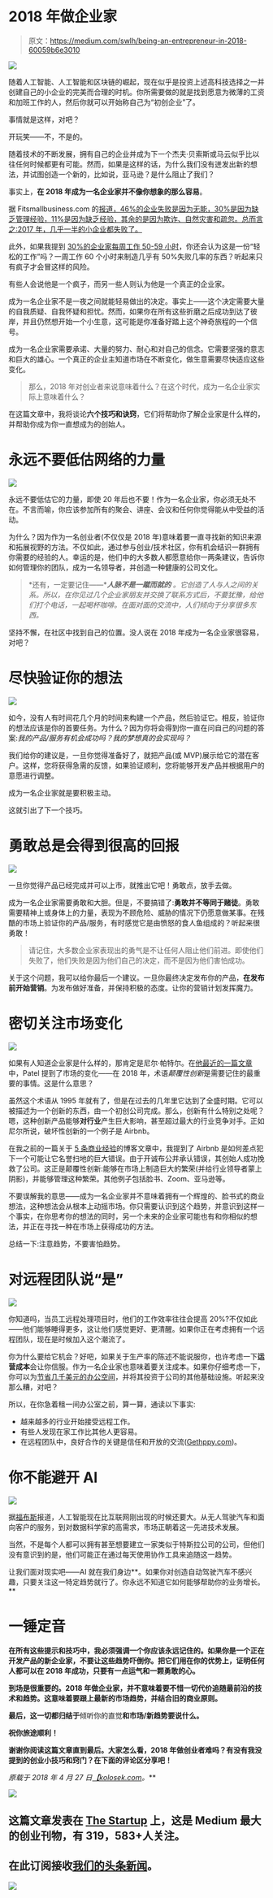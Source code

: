 # 2018 年做企业家

> 原文：<https://medium.com/swlh/being-an-entrepreneur-in-2018-60059b6e3010>

![](img/ff3c7f27765186f08b46c4a1801cdc52.png)

随着人工智能、人工智能和区块链的崛起，现在似乎是投资上述高科技选择之一并创建自己的小企业的完美而合理的时机。你所需要做的就是找到愿意为微薄的工资和加班工作的人，然后你就可以开始称自己为“初创企业”了。

事情就是这样，对吧？

开玩笑——不，不是的。

随着技术的不断发展，拥有自己的企业并成为下一个杰夫·贝索斯或马云似乎比以往任何时候都更有可能。然而，如果是这样的话，为什么我们没有迸发出新的想法，并试图创造一个新的，比如说，亚马逊？是什么阻止了我们？

事实上，**在 2018 年成为一名企业家并不像你想象的那么容易**。

据 Fitsmallbusiness.com 的[报道，46%的企业失败是因为无能，30%是因为缺乏管理经验，11%是因为缺乏经验，其余的是因为欺诈、自然灾害和疏忽。总而言之:2017 年，几乎一半的小企业都失败了。](https://fitsmallbusiness.com/entrepreneurship-statistics/)

此外，如果我提到 [30%的企业家每周工作 50-59 小时](https://www.thealternativeboard.com/new-survey-shows-work-life-balance-is-possible-but-not-likely-for-entrepreneurs/)，你还会认为这是一份“轻松的工作”吗？一周工作 60 个小时来制造几乎有 50%失败几率的东西？听起来只有疯子才会冒这样的风险。

有些人会说他是一个疯子，而另一些人则认为他是一个真正的企业家。

成为一名企业家不是一夜之间就能轻易做出的决定。事实上——这个决定需要大量的自我质疑、自我怀疑和担忧。然而，如果你在所有这些折磨之后成功到达了彼岸，并且仍然想开始一个小生意，这可能是你准备好踏上这个神奇旅程的一个信号。

成为一名企业家需要承诺、大量的努力、耐心和对自己的信念。它需要坚强的意志和巨大的雄心。一个真正的企业主知道市场在不断变化，做生意需要尽快适应这些变化。

> 那么，2018 年对创业者来说意味着什么？在这个时代，成为一名企业家实际上意味着什么？

在这篇文章中，我将谈论**六个技巧和诀窍**，它们将帮助你了解企业家是什么样的，并帮助你成为你一直想成为的创始人。

# 永远不要低估网络的力量

![](img/0e6bcb4de7c262d2ec68728794efdcf0.png)

永远不要低估它的力量，即使 20 年后也不要！作为一名企业家，你必须无处不在。不言而喻，你应该参加所有的聚会、讲座、会议和任何你觉得能从中受益的活动。

为什么？因为作为一名创业者(不仅仅是 2018 年)意味着要一直寻找新的知识来源和拓展视野的方法。不仅如此，通过参与创业/技术社区，你有机会结识一群拥有你需要的经验的人。幸运的是，他们中的大多数人都愿意给你一两条建议，告诉你如何管理你的团队，成为一名领导者，并创造一种健康的公司文化。

> *还有，一定要记住——****人脉不是一蹴而就的*** *。它创造了人与人之间的关系。所以，在你见过几个企业家朋友并交换了联系方式后，不要犹豫，给他们打个电话，一起喝杯咖啡。在面对面的交流中，人们倾向于分享很多东西。*

坚持不懈，在社区中找到自己的位置。没人说在 2018 年成为一名企业家很容易，对吧？

# 尽快验证你的想法

![](img/9e1444d477b18b3dd5783492f8445ee1.png)

如今，没有人有时间花几个月的时间来构建一个产品，然后验证它。相反，验证你的想法应该是你的首要任务。为什么？因为你将会得到你一直在问自己的问题的答案:*我的产品/服务有机会成功吗？我的梦想真的会实现吗？*

我们给你的建议是，一旦你觉得准备好了，就把产品(或 MVP)展示给它的潜在客户。这样，您将获得急需的反馈，如果验证顺利，您将能够开发产品并根据用户的意愿进行调整。

成为一名企业家就是要积极主动。

这就引出了下一个技巧。

# 勇敢总是会得到很高的回报

![](img/da7597df81bf47606e8d845af646ea18.png)

一旦你觉得产品已经完成并可以上市，就推出它吧！勇敢点，放手去做。

成为一名企业家需要勇敢和大胆。但是，不要搞错了:**勇敢并不等同于赌徒**。勇敢需要精神上或身体上的力量，表现为不顾危险、威胁的情况下仍愿意做某事。在残酷的市场上验证你的产品/服务，有时感觉它是由愤怒的食人鱼组成的？听起来很勇敢！

> 请记住，大多数企业家表现出的勇气是不让任何人阻止他们前进。即使他们失败了，他们失败是因为他们自己的决定，而不是因为他们害怕成功。

关于这个问题，我可以给你最后一个建议。一旦你最终决定发布你的产品，**在发布前开始营销**。为发布做好准备，并保持积极的态度。让你的营销计划发挥魔力。

# 密切关注市场变化

![](img/8d5b5acee682c0afe7afcc9f8a88845e.png)

如果有人知道企业家是什么样的，那肯定是尼尔·帕特尔。在[他最近的一篇文章](https://neilpatel.com/blog/entrepreneurship-trends/)中，Patel 提到了市场的变化——在 2018 年，术语*颠覆性创新*是需要记住的最重要的事情。这是什么意思？

虽然这个术语从 1995 年就有了，但是在过去的几年里它达到了全盛时期。它可以被描述为一个创新的东西，由一个初创公司完成。那么，创新有什么特别之处呢？嗯，这种创新产品能够**对行业**产生巨大影响，甚至超过最大的行业竞争对手。正如尼尔所说，破坏性创新的一个例子是 Airbnb。

在我之前的一篇关于 [5 条商业经验](https://kolosek.com/5-business-lessons/)的博客文章中，我提到了 Airbnb 是如何差点犯下一个可能让它名誉扫地的巨大错误。由于开诚布公并承认错误，其创始人成功挽救了公司。这正是颠覆性创新:能够在市场上制造巨大的繁荣(并给行业领导者蒙上阴影)，并能够管理这种繁荣。其他例子包括脸书、Zoom、亚马逊等。

不要误解我的意思——成为一名企业家并不意味着拥有一个辉煌的、脸书式的商业想法，这种想法会从根本上动摇市场。你只需要认识到这个趋势，并意识到这样一个事实，在你思考你的想法的同时，另一个未来的企业家可能也有和你相似的想法，并正在寻找一种在市场上获得成功的方法。

总结一下:注意趋势，不要害怕趋势。

# 对远程团队说“是”

![](img/dde17c262627e81969d32870b8f139a6.png)

你知道吗，当员工远程处理项目时，他们的工作效率往往会提高 20%?不仅如此——他们能够睡得更多，这让他们感觉更好、更清醒。如果你正在考虑拥有一个远程团队，现在是时候加入这个潮流了。

你为什么要给它机会？好吧，如果关于生产率的陈述不能说服你，也许考虑一下**运营成本**会让你信服。作为一名企业家也意味着要关注成本。如果你仔细考虑一下，你可以为[节省几千美元的办公空间](https://remote.co/10-stats-about-remote-work/)，并将其投资于公司的其他基础设施。听起来没那么糟，对吧？

所以，在你急着租一间办公室之前，算一算，通读以下事实:

*   越来越多的行业开始接受远程工作。
*   有些人发现在家工作比其他人更容易。
*   在远程团队中，良好合作的关键是信任和开放的交流([Gethppy.com](https://gethppy.com/hr-infographics/managing-remote-teams))。

# 你不能避开 AI

![](img/b1e9f5ca4e359856961351ce51e52829.png)

据[福布斯](https://www.forbes.com/sites/davidpridham/2018/01/10/entrepreneurs-heres-good-news-for-2018/#316381d96659)报道，人工智能现在比互联网刚出现的时候还要大。从无人驾驶汽车和面向客户的服务，到对数据科学家的高需求，市场正朝着这一先进技术发展。

当然，不是每个人都可以拥有甚至想要建立一家类似于特斯拉公司的公司，但他们没有意识到的是，他们可能正在通过每天使用协作工具来追随这一趋势。

让我们面对现实吧——AI 就在我们身边**。如果你对创造自动驾驶汽车不感兴趣，只要关注这一特定趋势就行了。你永远不知道它如何能够帮助你的业务增长。**

# **一锤定音**

**在所有这些提示和技巧中，我必须强调一个你应该永远记住的。如果你是一个正在开发产品的新企业家，**不要让这些趋势吓倒你**。把它们用在你的优势上，证明任何人都可以在 2018 年成功，只要有一点运气和一颗勇敢的心。**

**到场是很重要的。2018 年做企业家，并不意味着要不惜一切代价追随最前沿的技术和趋势。这意味着要跟上最新的市场趋势，并结合旧的商业原则。**

**最后，这一切都归结于**倾听你的直觉**和市场/新趋势要说什么。**

**祝你旅途顺利！**

**谢谢你阅读这篇文章直到最后。大家怎么看，2018 年做创业者难吗？有没有我没提到的创业小技巧和窍门？在下面的评论区分享吧！**

***原载于 2018 年 4 月 27 日*[*【kolosek.com*](https://kolosek.com/being-an-entrepreneur-in-2018/?utm_source=ts)*。***

**[![](img/308a8d84fb9b2fab43d66c117fcc4bb4.png)](https://medium.com/swlh)**

## **这篇文章发表在 [The Startup](https://medium.com/swlh) 上，这是 Medium 最大的创业刊物，有 319，583+人关注。**

## **在此订阅接收[我们的头条新闻](http://growthsupply.com/the-startup-newsletter/)。**

**[![](img/b0164736ea17a63403e660de5dedf91a.png)](https://medium.com/swlh)**